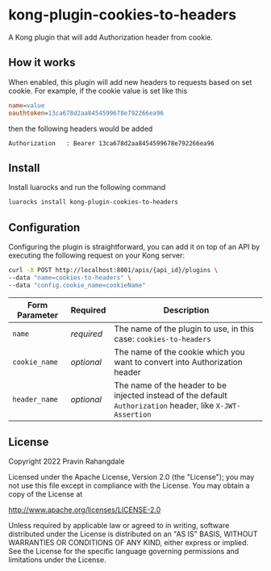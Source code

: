 # kong-plugin-cookies-to-headers
A Kong plugin that will add Authorization header from cookie.

## How it works

When enabled, this plugin will add new headers to requests based on set cookie. For example, if the cookie value is set like this

```ini
name=value
oauthtoken=13ca678d2aa8454599678e792266ea96
```

then the following headers would be added

```http
Authorization   : Bearer 13ca678d2aa8454599678e792266ea96
```

## Install

Install luarocks and run the following command

```bash
luarocks install kong-plugin-cookies-to-headers
```

## Configuration

Configuring the plugin is straightforward, you can add it on top of an API by executing the following request on your Kong server:

```bash
curl -X POST http://localhost:8001/apis/{api_id}/plugins \
--data "name=cookies-to-headers" \
--data "config.cookie_name=cookieName"
```
| Form Parameter | Required   | Description                                                                                                 |
|----------------|------------|-------------------------------------------------------------------------------------------------------------|
| `name`         | *required* | The name of the plugin to use, in this case: `cookies-to-headers`                                           |
| `cookie_name`  | *optional* | The name of the cookie which you want to convert into Authorization header                                  |
| `header_name`  | *optional* | The name of the header to be injected instead of the default `Authorization` header, like `X-JWT-Assertion` |

## License

Copyright 2022 Pravin Rahangdale

Licensed under the Apache License, Version 2.0 (the "License");
you may not use this file except in compliance with the License.
You may obtain a copy of the License at

   http://www.apache.org/licenses/LICENSE-2.0

Unless required by applicable law or agreed to in writing, software
distributed under the License is distributed on an "AS IS" BASIS,
WITHOUT WARRANTIES OR CONDITIONS OF ANY KIND, either express or implied.
See the License for the specific language governing permissions and
limitations under the License.